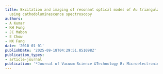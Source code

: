 ```yaml
---
title: Excitation and imaging of resonant optical modes of Au triangular nanoantennas
  using cathodoluminescence spectroscopy
authors:
- A Kumar
- KH Fung
- JC Mabon
- E Chow
- NX Fang
date: '2010-01-01'
publishDate: '2025-09-18T04:29:51.851098Z'
publication_types:
- article-journal
publication: '*Journal of Vacuum Science &Technology B: Microelectronics and Nanometer …*'
---
```


